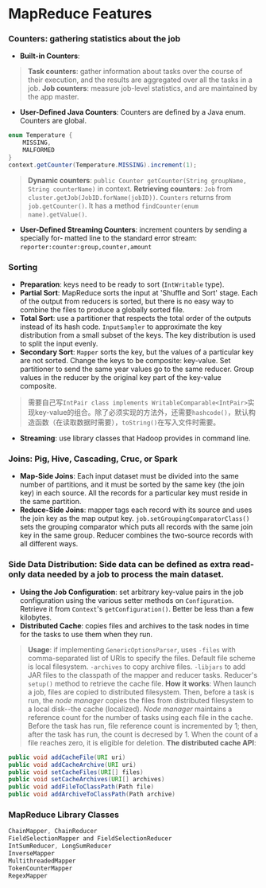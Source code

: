 # MapReduce Features

### Counters: gathering statistics about the job
* **Built-in Counters**: 
> **Task counters**: gather information about tasks over the course of their execution, and the results are aggregated over all the tasks in a job. 
> **Job counters**: measure job-level statistics, and are maintained by the app master. 

* **User-Defined Java Counters**: Counters are defined by a Java enum. Counters are global. 

```Java
enum Temperature {
    MISSING,
    MALFORMED
}
context.getCounter(Temperature.MISSING).increment(1);
```
> **Dynamic counters**: `public Counter getCounter(String groupName, String counterName)` in context. 
> **Retrieving counters**: `Job` from `cluster.getJob(JobID.forName(jobID))`. `Counters` returns from `job.getCounter()`. It has a method `findCounter(enum name).getValue()`. 
* **User-Defined Streaming Counters**: increment counters by sending a specially for‐ matted line to the standard error stream: `reporter:counter:group,counter,amount`

### Sorting
* **Preparation**: keys need to be ready to sort (`IntWritable` type).
* **Partial Sort**: MapReduce sorts the input at 'Shuffle and Sort' stage. Each of the output from reducers is sorted, but there is no easy way to combine the files to produce a globally sorted file. 
* **Total Sort**: use a partitioner that respects the total order of the outputs instead of its hash code. `InputSampler` to approximate the key distribution from a small subset of the keys. The key distribution is used to split the input evenly. 
* **Secondary Sort**: `Mapper` sorts the key, but the values of a particular key are not sorted. Change the keys to be composite: key-value. Set partitioner to send the same year values go to the same reducer. Group values in the reducer by the original key part of the key-value composite. 
> 需要自己写`IntPair class implements WritableComparable<IntPair>`实现key-value的组合。除了必须实现的方法外，还需要`hashcode()`，默认构造函数（在读取数据时需要），`toString()`在写入文件时需要。
* **Streaming**: use library classes that Hadoop provides in command line. 
### Joins: Pig, Hive, Cascading, Cruc, or Spark
* **Map-Side Joins**: Each input dataset must be divided into the same number of partitions, and it must be sorted by the same key (the join key) in each source. All the records for a particular key must reside in the same partition. 
* **Reduce-Side Joins**:  mapper tags each record with its source and uses the join key as the map output key. `job.setGroupingComparatorClass()` sets the grouping comparator which puts all records with the same join key in the same group. Reducer combines the two-source records with all different ways. 

### Side Data Distribution: Side data can be defined as extra read-only data needed by a job to process the main dataset.
* **Using the Job Configuration**: set arbitrary key-value pairs in the job configuration using the various setter methods on `Configuration`. Retrieve it from `Context`'s `getConfiguration()`. Better be less than a few kilobytes. 
* **Distributed Cache**: copies files and archives to the task nodes in time for the tasks to use them when they run. 
> **Usage**: if implementing `GenericOptionsParser`, uses `-files` with comma-separated list of URIs to specify the files. Default file scheme is local filesystem. `-archives` to copy archive files. `-libjars` to add JAR files to the classpath of the mapper and reducer tasks. Reducer's `setup()` method to retrieve the cache file.
> **How it works**: When launch a job, files are copied to distributed filesystem. Then, before a task is run, the *node manager* copies the files from distributed filesystem to a local disk--the cache (localized). *Node manager* maintains a reference count for the number of tasks using each file in the cache. Before the task has run, file reference count is incremented by 1; then, after the task has run, the count is decresed by 1. When the count of a file reaches zero, it is eligible for deletion. 
> **The distributed cache API**: 

```Java
public void addCacheFile(URI uri)
public void addCacheArchive(URI uri)
public void setCacheFiles(URI[] files)
public void setCacheArchives(URI[] archives)
public void addFileToClassPath(Path file)
public void addArchiveToClassPath(Path archive)
```

### MapReduce Library Classes
```Java
ChainMapper, ChainReducer
FieldSelectionMapper and FieldSelectionReducer
IntSumReducer, LongSumReducer
InverseMapper
MultithreadedMapper
TokenCounterMapper
RegexMapper
```